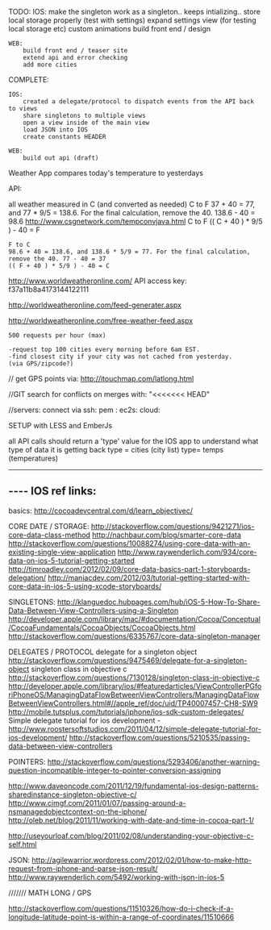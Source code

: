 TODO:
	IOS:
		make the singleton work as a singleton.. keeps intializing..
		store local storage properly (test with settings)
		expand settings view (for testing local storage etc)
		custom animations
		build front end / design

	WEB:
		build front end / teaser site
		extend api and error checking
		add more cities

COMPLETE:

	IOS:
		created a delegate/protocol to dispatch events from the API back to views 
		share singletons to multiple views
		open a view inside of the main view
		load JSON into IOS
		create constants HEADER

	WEB:
		build out api (draft)



Weather App
compares today's temperature to yesterdays


API:




all weather measured in C (and converted as needed)
	C to F
	37 + 40 = 77, and 77 * 9/5 = 138.6. For the final calculation, remove the 40. 138.6 - 40 = 98.6 
	http://www.csgnetwork.com/tempconvjava.html
	C to F
	(( C + 40 ) * 9/5 ) - 40 = F

	F to C
	98.6 + 40 = 138.6, and 138.6 * 5/9 = 77. For the final calculation, remove the 40. 77 - 40 = 37
	(( F + 40 ) * 5/9 ) - 40 = C


http://www.worldweatheronline.com/
API access key:
f37a11b8a4173144122111

http://worldweatheronline.com/feed-generater.aspx

http://worldweatheronline.com/free-weather-feed.aspx

	500 requests per hour (max)

	-request top 100 cities every morning before 6am EST.
	-find closest city if your city was not cached from yesterday.
	(via GPS/zipcode?)


// get GPS points via:
http://itouchmap.com/latlong.html


//GIT search for conflicts on merges with:
"<<<<<<< HEAD"

//servers:
connect via ssh:
pem : 
ec2s:
cloud:

SETUP with LESS and EmberJs


all API calls should return a 'type' value for the IOS app to understand what type of data it is getting back 
	type = cities (city list)
	type= temps (temperatures)


--------------------
---- IOS ref links:
--------------------
basics:
http://cocoadevcentral.com/d/learn_objectivec/

CORE DATE / STORAGE:
http://stackoverflow.com/questions/9421271/ios-core-data-class-method
http://nachbaur.com/blog/smarter-core-data
http://stackoverflow.com/questions/10088274/using-core-data-with-an-existing-single-view-application
http://www.raywenderlich.com/934/core-data-on-ios-5-tutorial-getting-started
http://timroadley.com/2012/02/09/core-data-basics-part-1-storyboards-delegation/
http://maniacdev.com/2012/03/tutorial-getting-started-with-core-data-in-ios-5-using-xcode-storyboards/


SINGLETONS:
http://klanguedoc.hubpages.com/hub/iOS-5-How-To-Share-Data-Between-View-Controllers-using-a-Singleton
http://developer.apple.com/library/mac/#documentation/Cocoa/Conceptual/CocoaFundamentals/CocoaObjects/CocoaObjects.html
http://stackoverflow.com/questions/6335767/core-data-singleton-manager

DELEGATES / PROTOCOL
delegate for a singleton object http://stackoverflow.com/questions/9475469/delegate-for-a-singleton-object
singleton class in objective c http://stackoverflow.com/questions/7130128/singleton-class-in-objective-c
http://developer.apple.com/library/ios/#featuredarticles/ViewControllerPGforiPhoneOS/ManagingDataFlowBetweenViewControllers/ManagingDataFlowBetweenViewControllers.html#//apple_ref/doc/uid/TP40007457-CH8-SW9
http://mobile.tutsplus.com/tutorials/iphone/ios-sdk-custom-delegates/
Simple delegate tutorial for ios development - http://www.roostersoftstudios.com/2011/04/12/simple-delegate-tutorial-for-ios-development/
http://stackoverflow.com/questions/5210535/passing-data-between-view-controllers


POINTERS:
http://stackoverflow.com/questions/5293406/another-warning-question-incompatible-integer-to-pointer-conversion-assigning

http://www.daveoncode.com/2011/12/19/fundamental-ios-design-patterns-sharedinstance-singleton-objective-c/
http://www.cimgf.com/2011/01/07/passing-around-a-nsmanagedobjectcontext-on-the-iphone/
http://oleb.net/blog/2011/11/working-with-date-and-time-in-cocoa-part-1/

http://useyourloaf.com/blog/2011/02/08/understanding-your-objective-c-self.html

JSON:
http://agilewarrior.wordpress.com/2012/02/01/how-to-make-http-request-from-iphone-and-parse-json-result/
http://www.raywenderlich.com/5492/working-with-json-in-ios-5


/////// MATH LONG / GPS

http://stackoverflow.com/questions/11510326/how-do-i-check-if-a-longitude-latitude-point-is-within-a-range-of-coordinates/11510666




